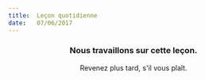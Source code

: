```yaml
---
title:  Leçon quotidienne
date:   07/06/2017
---
```


### <center>Nous travaillons sur cette leçon.</center>
<center>Revenez plus tard, s'il vous plaît.</center>